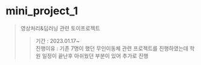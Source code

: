 # mini_project_1
>영상처리&amp;딥러닝 관련 토이프로젝트
>> 기간 : 2023.01.17~    
>> 진행이유 : 기존 7명이 했던 무인이동체 관련 프로젝트를 진행하였는데 학원 일정이 끝난후 아쉬웠던 부분이 있어 추가로 진행
